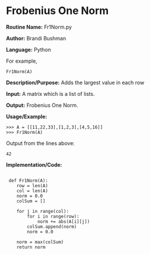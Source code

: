 # Frobenius One Norm

**Routine Name:**          Fr1Norm.py

**Author:** Brandi Bushman

**Language:** Python

For example,

    Fr1Norm(A)


**Description/Purpose:** Adds the largest value in each row 

**Input:** A matrix which is a list of lists. 

**Output:** Frobenius One Norm.

**Usage/Example:**
~~~
>>> A = [[11,22,33],[1,2,3],[4,5,16]]
>>> Fr1Norm(A)
~~~      
Output from the lines above:
~~~
42
~~~

**Implementation/Code:**
 
~~~

 def Fr1Norm(A):
    row = len(A)
    col = len(A)
    norm = 0.0
    colSum = []

    for j in range(col):
        for i in range(row):
            norm += abs(A[i][j])
        colSum.append(norm)
        norm = 0.0
    
    norm = max(colSum)
    return norm               

~~~
